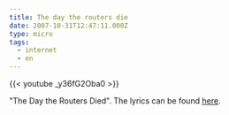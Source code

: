 ```yaml
---
title: The day the routers die
date: 2007-10-31T12:47:11.000Z
type: micro
tags:
  - internet
  - en
---
```


{{< youtube _y36fG2Oba0 >}}

"The Day the Routers Died". The lyrics can be found [here](https://www.secret-wg.org/2012/04/10/the-day-the-routers-died/).

